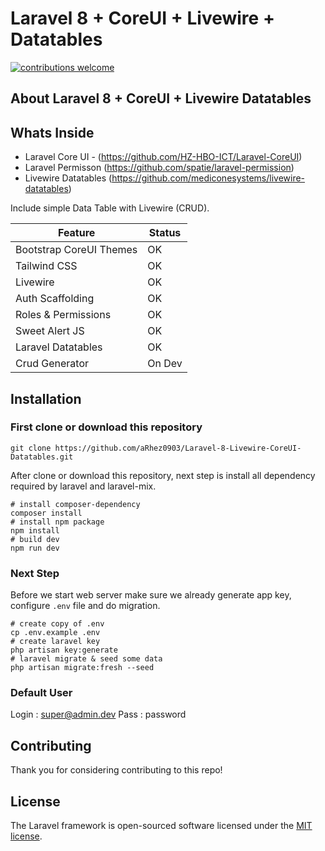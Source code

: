 # Laravel 8 + CoreUI + Livewire + Datatables

[![contributions welcome](https://img.shields.io/badge/contributions-welcome-brightgreen.svg?style=flat)](https://github.com/aRhez0903/Laravel-8-Livewire-CoreUI-Datatables/issues)

## About Laravel 8 + CoreUI + Livewire Datatables

## Whats Inside
- Laravel Core UI - (https://github.com/HZ-HBO-ICT/Laravel-CoreUI)
- Laravel Permisson (https://github.com/spatie/laravel-permission)
- Livewire Datatables (https://github.com/mediconesystems/livewire-datatables)

Include simple Data Table with Livewire (CRUD).

| Feature | Status |
| --- | --- |
| Bootstrap CoreUI Themes | OK |
| Tailwind CSS | OK |
| Livewire | OK |
| Auth Scaffolding | OK |
| Roles & Permissions | OK |
| Sweet Alert JS | OK |
| Laravel Datatables | OK |
| Crud Generator | On Dev |

## Installation
### First clone or download this repository
```shell
git clone https://github.com/aRhez0903/Laravel-8-Livewire-CoreUI-Datatables.git
```

After clone or download this repository, next step is install all dependency required by laravel and laravel-mix.

```shell
# install composer-dependency
composer install
# install npm package
npm install
# build dev 
npm run dev
```

### Next Step
Before we start web server make sure we already generate app key, configure `.env` file and do migration.

```shell
# create copy of .env
cp .env.example .env
# create laravel key
php artisan key:generate
# laravel migrate & seed some data
php artisan migrate:fresh --seed
```

### Default User
Login : super@admin.dev
Pass  : password

## Contributing
Thank you for considering contributing to this repo!

## License

The Laravel framework is open-sourced software licensed under the [MIT license](https://opensource.org/licenses/MIT).
